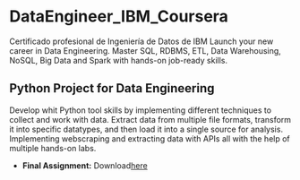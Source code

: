 # DataEngineer_IBM_Coursera
Certificado profesional de Ingeniería de Datos de IBM Launch your new career in Data Engineering. Master SQL, RDBMS, ETL, Data Warehousing, NoSQL, Big Data and Spark with hands-on job-ready skills.
## Python Project for Data Engineering
Develop whit Python tool skills by implementing different techniques to collect and work with data. 
Extract data from multiple file formats, transform it into specific datatypes, and then load it into a single source for analysis. 
Implementing webscraping and extracting data with APIs all with the help of multiple hands-on labs. 

- **Final Assignment:** Download[here](https://dataplatform.cloud.ibm.com/analytics/notebooks/v2/ee3055a8-bc6c-4a8b-b71e-0dd298d25675/view?access_token=279c355f434682bc8fd2bf8f477385bbd051a16682e0d42f7b2ed4dd2897e524) 

